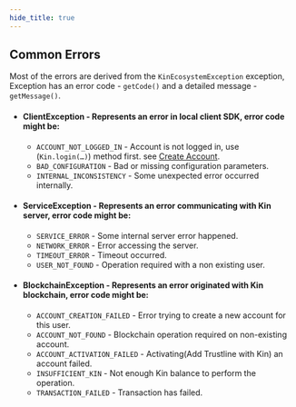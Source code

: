```yaml
---
hide_title: true
---
```


## Common Errors
Most of the errors are derived from the `KinEcosystemException` exception, Exception has an error code - `getCode()` and a detailed message - `getMessage()`.

* #### **ClientException** - Represents an error in local client SDK, error code might be:
    * `ACCOUNT_NOT_LOGGED_IN` - Account is not logged in, use (`Kin.login(…)`) method first. see [Create Account](ios/docs/CREATE_ACCOUNT.md).
    * `BAD_CONFIGURATION` - Bad or missing configuration parameters.
    * `INTERNAL_INCONSISTENCY` - Some unexpected error occurred internally.

* #### **ServiceException** - Represents an error communicating with Kin server, error code might be:

    * `SERVICE_ERROR` - Some internal server error happened.
    * `NETWORK_ERROR` - Error accessing the server.
    * `TIMEOUT_ERROR` - Timeout occurred.
    * `USER_NOT_FOUND` - Operation required with a non existing user.

* #### **BlockchainException** - Represents an error originated with Kin blockchain, error code might be:

    * `ACCOUNT_CREATION_FAILED` - Error trying to create a new account for this user.
    * `ACCOUNT_NOT_FOUND` - Blockchain operation required on non-existing account.
    * `ACCOUNT_ACTIVATION_FAILED` - Activating(Add Trustline with Kin) an account failed.
    * `INSUFFICIENT_KIN` - Not enough Kin balance to perform the operation.
    * `TRANSACTION_FAILED` - Transaction has failed.

